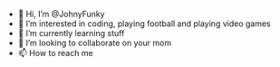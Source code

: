 - 👋 Hi, I’m @JohnyFunky
- 👀 I’m interested in coding, playing football and playing video games
- 🌱 I’m currently learning stuff 
- 💞️ I’m looking to collaborate on your mom
- 📫 How to reach me

<!---
JohnyFunky/JohnyFunky is a ✨ special ✨ repository because its `README.md` (this file) appears on your GitHub profile.
You can click the Preview link to take a look at your changes.
--->
